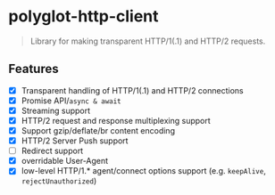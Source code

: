 # polyglot-http-client

> Library for making transparent HTTP/1(.1) and HTTP/2 requests.

## Features

* [x] Transparent handling of HTTP/1(.1) and HTTP/2 connections
* [x] Promise API/`async & await`
* [x] Streaming support
* [x] HTTP/2 request and response multiplexing support
* [x] Support gzip/deflate/br content encoding
* [x] HTTP/2 Server Push support
* [ ] Redirect support
* [x] overridable User-Agent
* [x] low-level HTTP/1.* agent/connect options support (e.g. `keepAlive`, `rejectUnauthorized`)
